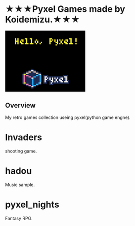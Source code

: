 ★★★Pyxel Games made by Koidemizu.★★★<br>
==============
![pyxel](./images/pyxel.png)

## Overview
My retro games collection useing pyxel(python game engne).

# Invaders
shooting game.
  
# hadou
Music sample.
  
# pyxel_nights
Fantasy RPG.

